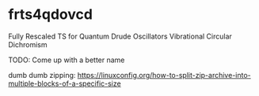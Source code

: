 # frts4qdovcd
Fully Rescaled TS for Quantum Drude Oscillators Vibrational Circular Dichromism

TODO: Come up with a better name

dumb dumb zipping: https://linuxconfig.org/how-to-split-zip-archive-into-multiple-blocks-of-a-specific-size
